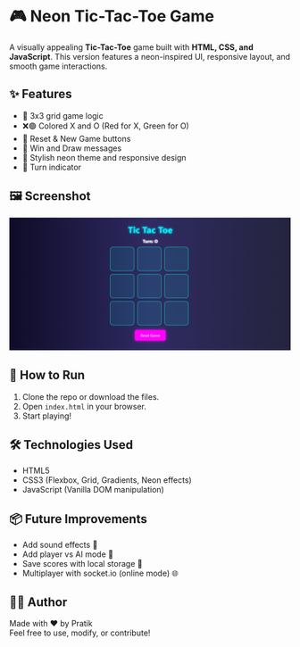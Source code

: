 # 🎮 Neon Tic-Tac-Toe Game

A visually appealing **Tic-Tac-Toe** game built with **HTML, CSS, and JavaScript**. This version features a neon-inspired UI, responsive layout, and smooth game interactions.

## ✨ Features

- 🔲 3x3 grid game logic
- ❌🟢 Colored X and O (Red for X, Green for O)
- 🔁 Reset & New Game buttons
- 🎉 Win and Draw messages
- 🌈 Stylish neon theme and responsive design
- 🔄 Turn indicator

## 🖼️ Screenshot

![Tic-Tac-Toe Screenshot](screenshot.png)


## 🚀 How to Run

1. Clone the repo or download the files.
2. Open `index.html` in your browser.
3. Start playing!

## 🛠️ Technologies Used

- HTML5
- CSS3 (Flexbox, Grid, Gradients, Neon effects)
- JavaScript (Vanilla DOM manipulation)

## 📦 Future Improvements

- Add sound effects 🎵
- Add player vs AI mode 🤖
- Save scores with local storage 💾
- Multiplayer with socket.io (online mode) 🌐

## 🧑‍💻 Author

Made with ❤️ by Pratik  
Feel free to use, modify, or contribute!

